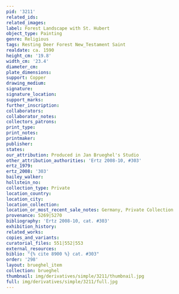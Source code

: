 ```yaml
---
pid: '3211'
related_ids: 
related_images: 
label: Forest Landscape with St. Hubert
object_type: Painting
genre: Religious
tags: Resting Deer Forest New_Testament Saint
realdate: ca. 1590
height_cm: '19.8'
width_cm: '23.4'
diameter_cm: 
plate_dimensions: 
support: Copper
drawing_medium: 
signature: 
signature_location: 
support_marks: 
further_inscription: 
collaborators: 
collaborator_notes: 
collectors_patrons: 
print_type: 
print_notes: 
printmaker: 
publisher: 
states: 
our_attribution: Produced in Jan Brueghel's Studio
other_attribution_authorities: 'Ertz 2008-10, #303'
ertz_1979: 
ertz_2008: '303'
bailey_walker: 
hollstein_no: 
collection_type: Private
location_country: 
location_city: 
location_collection: 
location_or_most_recent_sale_notes: Germany, Private Collection
provenance: 5269|5270
bibliography: 'Ertz 2008-10, cat. #303'
exhibition_history: 
related_works: 
copies_and_variants: 
curatorial_files: 551|552|553
external_resources: 
biblio: "{% cite 8900 %} cat. #303"
order: '298'
layout: brueghel_item
collection: brueghel
thumbnail: img/derivatives/simple/3211/thumbnail.jpg
full: img/derivatives/simple/3211/full.jpg
---
```

